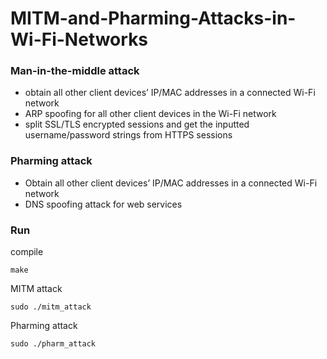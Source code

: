 # MITM-and-Pharming-Attacks-in-Wi-Fi-Networks

### Man-in-the-middle attack
- obtain all other client devices’ IP/MAC addresses in a connected Wi-Fi network
- ARP spoofing for all other client devices in the Wi-Fi network
- split SSL/TLS encrypted sessions and get the inputted username/password strings from HTTPS sessions

### Pharming attack
- Obtain all other client devices’ IP/MAC addresses in a connected Wi-Fi network
- DNS spoofing attack for web services

### Run

compile 
```
make
```

MITM attack
```
sudo ./mitm_attack
```

Pharming attack
```
sudo ./pharm_attack
```
